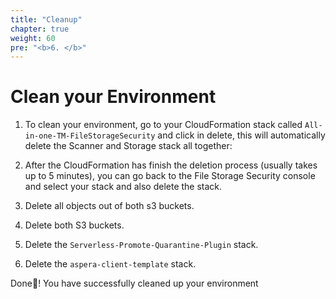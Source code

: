 ```yaml
---
title: "Cleanup"
chapter: true
weight: 60
pre: "<b>6. </b>"
---
```


# Clean your Environment

1. To clean your environment, go to your CloudFormation stack called ```All-in-one-TM-FileStorageSecurity``` and click in delete, this will automatically delete the Scanner and Storage stack all together:

2. After the CloudFormation has finish the deletion process (usually takes up to 5 minutes), you can go back to the File Storage Security console and select your stack and also delete the stack.

3. Delete all objects out of both s3 buckets.

4. Delete both S3 buckets.

5. Delete the ```Serverless-Promote-Quarantine-Plugin``` stack.

6. Delete the ```aspera-client-template``` stack.

Done:tada:! You have successfully cleaned up your environment